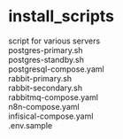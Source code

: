 # install_scripts
script for various servers  <br>
postgres-primary.sh  <br> 
postgres-standby.sh  <br>
postgresql-compose.yaml  <br>
rabbit-primary.sh  <br>
rabbit-secondary.sh <br>
rabbitmq-compose.yaml  <br>
n8n-compose.yaml  <br>
infisical-compose.yaml <br>
.env.sample
